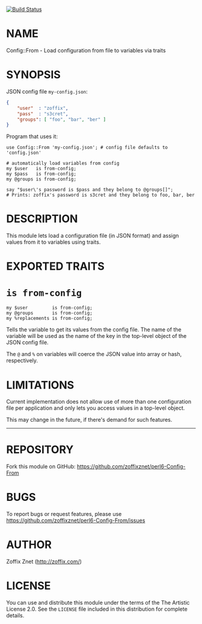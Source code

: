 [![Build Status](https://travis-ci.org/zoffixznet/perl6-Config-From.svg)](https://travis-ci.org/zoffixznet/perl6-Config-From)

# NAME

Config::From - Load configuration from file to variables via traits

# SYNOPSIS

JSON config file `my-config.json`:

```json
{
    "user"  : "zoffix",
    "pass"  : "s3cret",
    "groups": [ "foo", "bar", "ber" ]
}
```

Program that uses it:

```perl6
use Config::From 'my-config.json'; # config file defaults to 'config.json'

# automatically load variables from config
my $user   is from-config;
my $pass   is from-config;
my @groups is from-config;

say "$user\'s password is $pass and they belong to @groups[]";
# Prints: zoffix's password is s3cret and they belong to foo, bar, ber
```

# DESCRIPTION

This module lets load a configuration file (in JSON format) and assign values
from it to variables using traits.

# EXPORTED TRAITS

# `is from-config`

```perl6
my $user         is from-config;
my @groups       is from-config;
my %replacements is from-config;
```

Tells the variable to get its values from the config file. The name of the
variable will be used as the name of the key in the top-level object of the
JSON config file.

The `@` and `%` on variables will coerce the JSON value into
array or hash, respectively.

# LIMITATIONS

Current implementation does not allow use of more than one configuration
file per application and only lets you access values in a top-level object.

This may change in the future, if there's demand for such features.

----

# REPOSITORY

Fork this module on GitHub:
https://github.com/zoffixznet/perl6-Config-From

# BUGS

To report bugs or request features, please use
https://github.com/zoffixznet/perl6-Config-From/issues

# AUTHOR

Zoffix Znet (http://zoffix.com/)

# LICENSE

You can use and distribute this module under the terms of the
The Artistic License 2.0. See the `LICENSE` file included in this
distribution for complete details.
